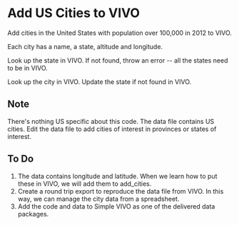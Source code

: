 # Add US Cities to VIVO

Add cities in the United States with population over 100,000 in 2012 to VIVO.

Each city has a name, a state, altitude and longitude.

Look up the state in VIVO.  If not found, throw an error -- all the states need to be in VIVO.

Look up the city in VIVO.  Update the state if not found in VIVO.

## Note

There's nothing US specific about this code.  The data file contains US cities.  Edit the data file
to add cities of interest in provinces or states of interest.

## To Do

1. The data contains longitude and latitude.  When we learn how to put these in VIVO, we will add them
to add_cities.
1. Create a round trip export to reproduce the data file from VIVO.  In this way, we can manage the city data
from a spreadsheet.
1. Add the code and data to Simple VIVO as one of the delivered data packages.
